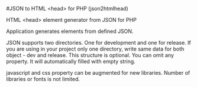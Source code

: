 #JSON to HTML &lt;head> for PHP (json2htmlhead)

HTML &lt;head> element generator from JSON for PHP

Application generates <head> elements from defined JSON.

JSON supports two directories. One for development and one for release. 
If you are using in your project only one directory, write same data for both object - dev and release.
This structure is optional. You can omit any property. It will automatically filled with empty string.
<br>

javascript and css property can be augmented for new libraries. Number of libraries or fonts is not limited.
